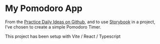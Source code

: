 # My Pomodoro App

From the [Practice Daily Ideas on Github](https://github.com/florinpop17/app-ideas), and to use [Storybook](https://storybook.js.org/) in a project, I’ve chosen to create a simple Pomodoro Timer. 

This project has been setup with Vite / React / Typescript